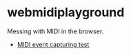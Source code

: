 # webmidiplayground
Messing with MIDI in the browser.

* [MIDI event capturing test](./midi_capture/)
